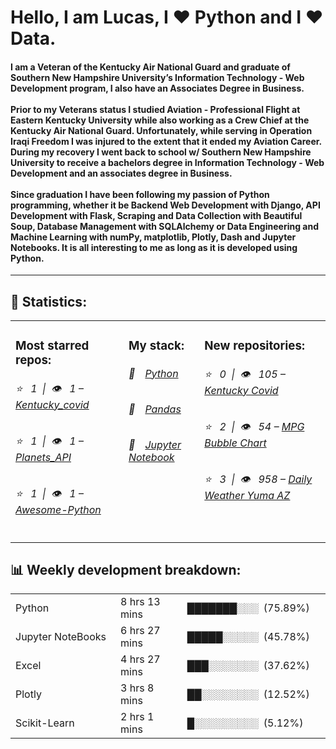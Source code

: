 <h1>Hello, I am Lucas, I ❤️ Python and I ❤️ Data.</h1>
<h4>I am a Veteran of the Kentucky Air National Guard and graduate of Southern New Hampshire University’s Information 
Technology - Web Development program, I also have an Associates Degree in Business.
<br><br>
Prior to my Veterans status I studied Aviation - Professional Flight at Eastern Kentucky University while also working 
as a Crew Chief at the Kentucky Air National Guard. Unfortunately, while serving in Operation Iraqi Freedom I was 
injured to the extent that it ended my Aviation Career. During my recovery I went back to school w/ Southern New 
Hampshire University to receive a bachelors degree in Information Technology - Web Development and an associates 
degree in Business.
<br><br>
Since graduation I have been following my passion of Python programming, whether it be Backend Web Development with 
Django, API Development with Flask, Scraping and Data Collection with Beautiful Soup, Database Management with 
SQLAlchemy or Data Engineering and Machine Learning with numPy, matplotlib, Plotly, Dash and Jupyter Notebooks. 
It is all interesting to me as long as it is developed using Python. </h5>
<hr>
<h2>📝 Statistics: </h2>
<table>
  <tr>
    <td valign="top">
      <h3>Most starred repos: </h3>
      <h6>⭐️&nbsp;&nbsp;&nbsp;1&nbsp;&nbsp;|&nbsp;&nbsp;👁&nbsp;&nbsp;&nbsp;1 – <a href='https://github.com/CoffeyBlog/kentucky_covid19'>Kentucky_covid</a></h6> 
      <h6>⭐️&nbsp;&nbsp;&nbsp;1&nbsp;&nbsp;|&nbsp;&nbsp;👁&nbsp;&nbsp;&nbsp;1 – <a href='https://github.com/CoffeyBlog/planets_api'>Planets_API</a></h6> 
      <h6>⭐️&nbsp;&nbsp;&nbsp;1&nbsp;&nbsp;|&nbsp;&nbsp;👁&nbsp;&nbsp;&nbsp;1 – <a href='https://github.com/CoffeyBlog/awesome-python'>Awesome-Python</a></h6> 
    </td>
    <td valign="top">
      <h3>My stack: </h3>
      <h6>📒&emsp;<a href="https://github.com/CoffeyBlog/cpython">Python</a></h6>
      <h6>📗&emsp;<a href="https://github.com/CoffeyBlog/pandas">Pandas</a></h6>
      <h6>📘&emsp;<a href="https://github.com/CoffeyBlog/notebook">Jupyter Notebook</a></h6>
      </td>
     <td valign="top">
      <h3>New repositories: </h3>
      <h6>⭐️&nbsp;&nbsp;&nbsp;0&nbsp;&nbsp;|&nbsp;&nbsp;👁&nbsp;&nbsp;&nbsp;105 – <a href='https://github.com/CoffeyBlog/kentucky_covid19'>Kentucky Covid</a></h6> 
      <h6>⭐️&nbsp;&nbsp;&nbsp;2&nbsp;&nbsp;|&nbsp;&nbsp;👁&nbsp;&nbsp;&nbsp;54 – <a href='https://github.com/CoffeyBlog/mpg_bubble'>MPG Bubble Chart</a></h6> 
      <h6>⭐️&nbsp;&nbsp;&nbsp;3&nbsp;&nbsp;|&nbsp;&nbsp;👁&nbsp;&nbsp;&nbsp;958 – <a href='https://github.com/CoffeyBlog/yumaAZ'>Daily Weather Yuma AZ</a></h6> 
        </td>
  </tr>
</table>
<h2>📊 Weekly development breakdown: </h2>
<table>
                <tr>
                    <td width=215px;>
                        Python
                    </td>
                    <td>
                        8 hrs 13 mins
                    </td>
                    <td>
                        ███████░░░&nbsp;&nbsp;(75.89%)
                    </td>
                </tr>
                <tr>
                    <td width=220px;>
                        Jupyter NoteBooks
                    </td>
                    <td width=145px;>
                        6 hrs 27 mins
                    </td>
                    <td width=230px;>
                        █████░░░░░&nbsp;&nbsp;(45.78%)
                    </td>
                </tr>
                  <tr>
                    <td width=220px;>
                        Excel
                    </td>
                    <td width=145px;>
                        4 hrs 27 mins
                    </td>
                    <td width=230px;>
                        ███░░░░░░░&nbsp;&nbsp;(37.62%)
                    </td>
                </tr>
                <tr>
                  <td width=220px;>
                        Plotly
                    </td>
                    <td width=145px;>
                        3 hrs 8 mins
                    </td>
                    <td width=230px;>
                        ██░░░░░░░░&nbsp;&nbsp;(12.52%)
                    </td>
                </tr>
                <tr>
                    <td width=220px;>
                        Scikit-Learn
                    </td>
                    <td width=145px;>
                        2 hrs 1 mins
                    </td>
                    <td width=230px;>
                        █░░░░░░░░░&nbsp;&nbsp;(5.12%)
                    </td>
                </tr></table>
